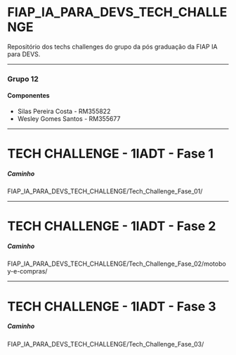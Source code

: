 # FIAP_IA_PARA_DEVS_TECH_CHALLENGE
Repositório dos techs challenges do grupo da pós graduação da FIAP IA para DEVS.


****
### Grupo 12
#### Componentes
* Silas Pereira Costa - RM355822
* Wesley Gomes Santos - RM355677


****
# TECH CHALLENGE - 1IADT - Fase 1
##### Caminho
FIAP_IA_PARA_DEVS_TECH_CHALLENGE/Tech_Challenge_Fase_01/


****
# TECH CHALLENGE - 1IADT - Fase 2
##### Caminho
FIAP_IA_PARA_DEVS_TECH_CHALLENGE/Tech_Challenge_Fase_02/motoboy-e-compras/


****
# TECH CHALLENGE - 1IADT - Fase 3
##### Caminho
FIAP_IA_PARA_DEVS_TECH_CHALLENGE/Tech_Challenge_Fase_03/

